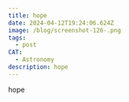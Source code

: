 ```yaml
---
title: hope
date: 2024-04-12T19:24:06.624Z
image: /blog/screenshot-126-.png
tags:
  - post
CAT:
  - Astronomy
description: hope
---
```

h﻿ope